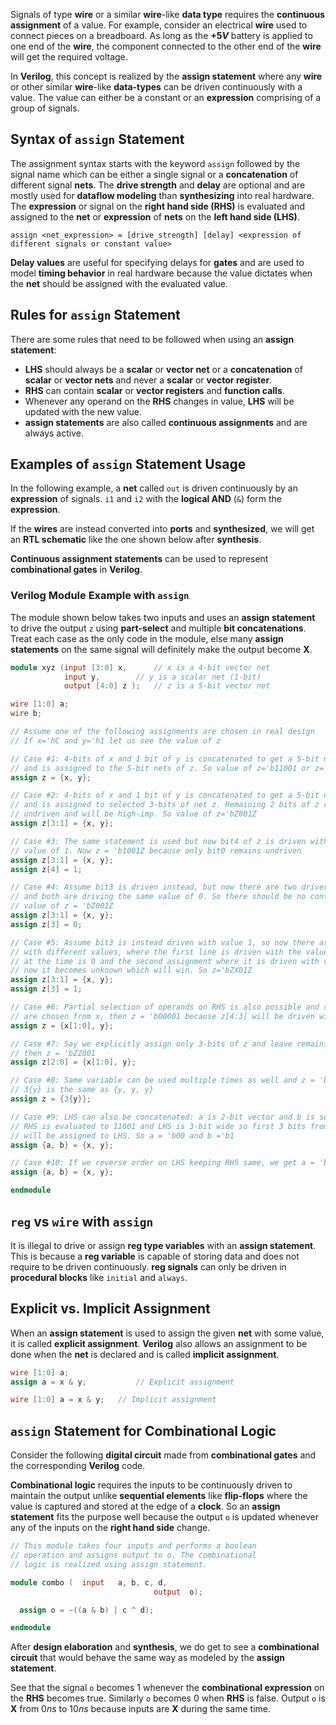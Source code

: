 [](decoderMuxWithAssignment.md)[](decoderMuxWithAssignment.md)[](decoderMuxWithAssignment.md)[](decoderMuxWithAssignment.md)[](decoderMuxWithAssignment.md)[](decoderMuxWithAssignment.md)[](decoderMuxWithAssignment.md)[](decoderMuxWithAssignment.md)[](decoderMuxWithAssignment.md)[](decoderMuxWithAssignment.md)[](decoderMuxWithAssignment.md)[](decoderMuxWithAssignment.md)[](decoderMuxWithAssignment.md)[](decoderMuxWithAssignment.md)[](decoderMuxWithAssignment.md)[](decoderMuxWithAssignment.md)[](decoderMuxWithAssignment.md)[](decoderMuxWithAssignment.md)[](decoderMuxWithAssignment.md)[](decoderMuxWithAssignment.md)[](decoderMuxWithAssignment.md)[](decoderMuxWithAssignment.md)[](decoderMuxWithAssignment.md)[](decoderMuxWithAssignment.md)[](decoderMuxWithAssignment.md)[](decoderMuxWithAssignment.md)[](decoderMuxWithAssignment.md)[](decoderMuxWithAssignment.md)[](decoderMuxWithAssignment.md)[](decoderMuxWithAssignment.md)[](decoderMuxWithAssignment.md)[](decoderMuxWithAssignment.md)[](decoderMuxWithAssignment.md)[](decoderMuxWithAssignment.md)[](decoderMuxWithAssignment.md)[](decoderMuxWithAssignment.md)[](decoderMuxWithAssignment.md)[](decoderMuxWithAssignment.md)[](decoderMuxWithAssignment.md)[](decoderMuxWithAssignment.md)[](decoderMuxWithAssignment.md)[](decoderMuxWithAssignment.md)[](decoderMuxWithAssignment.md)[](decoderMuxWithAssignment.md)[](decoderMuxWithAssignment.md)[](decoderMuxWithAssignment.md)[](decoderMuxWithAssignment.md)[](decoderMuxWithAssignment.md)[](decoderMuxWithAssignment.md)[](decoderMuxWithAssignment.md)[](decoderMuxWithAssignment.md)[](decoderMuxWithAssignment.md)[](decoderMuxWithAssignment.md)[](decoderMuxWithAssignment.md)[](decoderMuxWithAssignment.md)[](decoderMuxWithAssignment.md)[](decoderMuxWithAssignment.md)[](decoderMuxWithAssignment.md)[](decoderMuxWithAssignment.md)[](decoderMuxWithAssignment.md)[](decoderMuxWithAssignment.md)[](decoderMuxWithAssignment.md)[](decoderMuxWithAssignment.md)[](decoderMuxWithAssignment.md)[](decoderMuxWithAssignment.md)[](decoderMuxWithAssignment.md)[](decoderMuxWithAssignment.md)[](decoderMuxWithAssignment.md)[](decoderMuxWithAssignment.md)
Signals of type **wire** or a similar **wire**-like **data type** requires the **continuous assignment** of a value. For example, consider an electrical **wire** used to connect pieces on a breadboard. As long as the **$+5V$** battery is applied to one end of the **wire**, the component connected to the other end of the **wire** will get the required voltage.

In **Verilog**, this concept is realized by the **assign statement** where any **wire** or other similar **wire**-like **data-types** can be driven continuously with a value. The value can either be a constant or an **expression** comprising of a group of signals.

## Syntax of `assign` Statement

The assignment syntax starts with the keyword `assign` followed by the signal name which can be either a single signal or a **concatenation** of different signal **nets**. The **drive strength** and **delay** are optional and are mostly used for **dataflow modeling** than **synthesizing** into real hardware. The **expression** or signal on the **right hand side (RHS)** is evaluated and assigned to the **net** or **expression** of **nets** on the **left hand side (LHS)**.

`assign <net_expression> = [drive_strength] [delay] <expression of different signals or constant value>`

**Delay values** are useful for specifying delays for **gates** and are used to model **timing behavior** in real hardware because the value dictates when the **net** should be assigned with the evaluated value.

## Rules for `assign` Statement

There are some rules that need to be followed when using an **assign statement**:
*   **LHS** should always be a **scalar** or **vector net** or a **concatenation** of **scalar** or **vector nets** and never a **scalar** or **vector register**.
*   **RHS** can contain **scalar** or **vector registers** and **function calls**.
*   Whenever any operand on the **RHS** changes in value, **LHS** will be updated with the new value.
*   **assign statements** are also called **continuous assignments** and are always active.

## Examples of `assign` Statement Usage

In the following example, a **net** called `out` is driven continuously by an **expression** of signals. `i1` and `i2` with the **logical AND** (`&`) form the **expression**.

If the **wires** are instead converted into **ports** and **synthesized**, we will get an **RTL schematic** like the one shown below after **synthesis**.

**Continuous assignment statements** can be used to represent **combinational gates** in **Verilog**.

### Verilog Module Example with `assign`

The module shown below takes two inputs and uses an **assign statement** to drive the output `z` using **part-select** and multiple **bit concatenations**. Treat each case as the only code in the module, else many **assign statements** on the same signal will definitely make the output become **X**.

```verilog
module xyz (input [3:0] x,		// x is a 4-bit vector net
			input y, 		// y is a scalar net (1-bit)
			output [4:0] z ); 	// z is a 5-bit vector net

wire [1:0] a;
wire b;

// Assume one of the following assignments are chosen in real design
// If x='hC and y='h1 let us see the value of z

// Case #1: 4-bits of x and 1 bit of y is concatenated to get a 5-bit net
// and is assigned to the 5-bit nets of z. So value of z='b11001 or z='h19
assign z = {x, y};

// Case #2: 4-bits of x and 1 bit of y is concatenated to get a 5-bit net
// and is assigned to selected 3-bits of net z. Remaining 2 bits of z remains
// undriven and will be high-imp. So value of z='bZ001Z
assign z[3:1] = {x, y};

// Case #3: The same statement is used but now bit4 of z is driven with a constant
// value of 1. Now z = 'b1001Z because only bit0 remains undriven
assign z[3:1] = {x, y};
assign z[4] = 1;

// Case #4: Assume bit3 is driven instead, but now there are two drivers for bit3,
// and both are driving the same value of 0. So there should be no contention and
// value of z = 'bZ001Z
assign z[3:1] = {x, y};
assign z[3] = 0;

// Case #5: Assume bit3 is instead driven with value 1, so now there are two drivers
// with different values, where the first line is driven with the value of X which
// at the time is 0 and the second assignment where it is driven with value 1, so
// now it becomes unknown which will win. So z='bZX01Z
assign z[3:1] = {x, y};
assign z[3] = 1;

// Case #6: Partial selection of operands on RHS is also possible and say only 2-bits
// are chosen from x, then z = 'b00001 because z[4:3] will be driven with 0
assign z = {x[1:0], y};

// Case #7: Say we explicitly assign only 3-bits of z and leave remaining unconnected
// then z = 'bZZ001
assign z[2:0] = {x[1:0], y};

// Case #8: Same variable can be used multiple times as well and z = 'b00111
// 3{y} is the same as {y, y, y}
assign z = {3{y}};

// Case #9: LHS can also be concatenated: a is 2-bit vector and b is scalar
// RHS is evaluated to 11001 and LHS is 3-bit wide so first 3 bits from LSB of RHS
// will be assigned to LHS. So a = 'b00 and b ='b1
assign {a, b} = {x, y};

// Case #10: If we reverse order on LHS keeping RHS same, we get a = 'b01 and b='b0
assign {a, b} = {x, y};

endmodule
```

## `reg` vs `wire` with `assign`

It is illegal to drive or assign **reg type variables** with an **assign statement**. This is because a **reg variable** is capable of storing data and does not require to be driven continuously. **reg signals** can only be driven in **procedural blocks** like `initial` and `always`.

## Explicit vs. Implicit Assignment

When an **assign statement** is used to assign the given **net** with some value, it is called **explicit assignment**. **Verilog** also allows an assignment to be done when the **net** is declared and is called **implicit assignment**.

```verilog
wire [1:0] a;
assign a = x & y; 			// Explicit assignment

wire [1:0] a = x & y; 	// Implicit assignment
```

## `assign` Statement for Combinational Logic

Consider the following **digital circuit** made from **combinational gates** and the corresponding **Verilog** code.

**Combinational logic** requires the inputs to be continuously driven to maintain the output unlike **sequential elements** like **flip-flops** where the value is captured and stored at the edge of a **clock**. So an **assign statement** fits the purpose well because the output `o` is updated whenever any of the inputs on the **right hand side** change.

```verilog
// This module takes four inputs and performs a boolean
// operation and assigns output to o. The combinational
// logic is realized using assign statement.

module combo (	input 	a, b, c, d,
								output  o);

  assign o = ~((a & b) | c ^ d);

endmodule
```

After **design elaboration** and **synthesis**, we do get to see a **combinational circuit** that would behave the same way as modeled by the **assign statement**.

See that the signal `o` becomes $1$ whenever the **combinational expression** on the **RHS** becomes true. Similarly `o` becomes $0$ when **RHS** is false. Output `o` is **X** from $0ns$ to $10ns$ because inputs are **X** during the same time.



